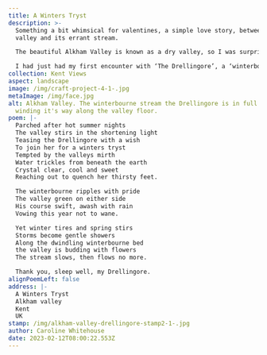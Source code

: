 ```yaml
---
title: A Winters Tryst
description: >-
  Something a bit whimsical for valentines, a simple love story, between a
  valley and its errant stream.

  The beautiful Alkham Valley is known as a dry valley, so I was surprised one year to see a stream running along the valley floor which increased in width throughout the winter months, only to vanish in the spring.

  I had just had my first encounter with ‘The Drellingore’, a ‘winterbourne’ stream transient in nature, dependent upon the weather. It can be many years between its occurrence. I was captivated.
collection: Kent Views
aspect: landscape
image: /img/craft-project-4-1-.jpg
metaImage: /img/face.jpg
alt: Alkham Valley. The winterbourne stream the Drellingore is in full flow,
  winding it's way along the valley floor.
poem: |-
  Parched after hot summer nights
  The valley stirs in the shortening light
  Teasing the Drellingore with a wish
  To join her for a winters tryst
  Tempted by the valleys mirth
  Water trickles from beneath the earth
  Crystal clear, cool and sweet
  Reaching out to quench her thirsty feet.

  The winterbourne ripples with pride
  The valley green on either side
  His course swift, awash with rain
  Vowing this year not to wane.

  Yet winter tires and spring stirs
  Storms become gentle showers
  Along the dwindling winterbourne bed
  the valley is budding with flowers
  The stream slows, then flows no more.

  Thank you, sleep well, my Drellingore.
alignPoemLeft: false
address: |-
  A Winters Tryst
  Alkham valley
  Kent
  UK
stamp: /img/alkham-valley-drellingore-stamp2-1-.jpg
author: Caroline Whitehouse
date: 2023-02-12T08:00:22.553Z
---
```


